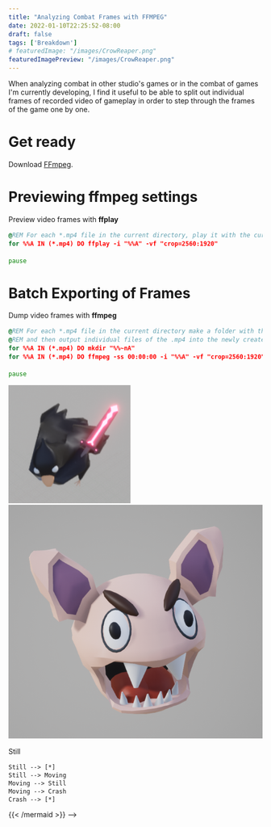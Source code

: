 ```yaml
---
title: "Analyzing Combat Frames with FFMPEG"
date: 2022-01-10T22:25:52-08:00
draft: false
tags: ['Breakdown']
# featuredImage: "/images/CrowReaper.png"
featuredImagePreview: "/images/CrowReaper.png"
---
```


<!-- # Header 1
## Lesser Header 1
My first post

# Header 2
## Lesser Header 2
My first post -->

When analyzing combat in other studio's games or in the combat of games I'm currently developing, I find it useful to be able to split out individual frames of recorded video of gameplay in order to step through the frames of the game one by one.

# Get ready
Download [FFmpeg](https://ffmpeg.org/).

# Previewing ffmpeg settings
Preview video frames with **ffplay** 

```bat
@REM For each *.mp4 file in the current directory, play it with the current settings.
for %%A IN (*.mp4) DO ffplay -i "%%A" -vf "crop=2560:1920"

pause
```


# Batch Exporting of Frames
Dump video frames with **ffmpeg** 
```bat
@REM For each *.mp4 file in the current directory make a folder with the same name as the .mp4 file name
@REM and then output individual files of the .mp4 into the newly created directory with the same name.
for %%A IN (*.mp4) DO mkdir "%%~nA" 
for %%A IN (*.mp4) DO ffmpeg -ss 00:00:00 -i "%%A" -vf "crop=2560:1920" "%%~nA\image%%04d.png" 

pause
```

![Image1](/images/CrowReaper.png)
![Image2](/images/ChompyHead.png)

<!-- {{< mermaid >}}
stateDiagram
    [*] --> Still
    Still --> [*]
    Still --> Moving
    Moving --> Still
    Moving --> Crash
    Crash --> [*]
{{< /mermaid >}} -->



